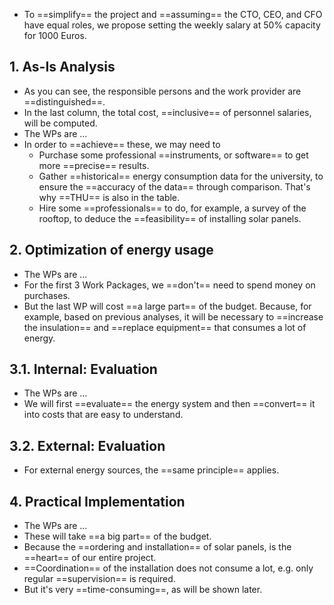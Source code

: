 - To ==simplify== the project and ==assuming== the CTO, CEO, and CFO have equal roles, we propose setting the weekly salary at 50% capacity for 1000 Euros. 


## 1. As-Is Analysis 
- As you can see, the responsible persons and the work provider are ==distinguished==. 
- In the last column, the total cost, ==inclusive== of personnel salaries, will be computed. 
- The WPs are ... 
- In order to ==achieve== these, we may need to 
	- Purchase some professional ==instruments, or software== to get more ==precise== results. 
	- Gather ==historical== energy consumption data for the university, to ensure the ==accuracy of the data== through comparison. That's why ==THU== is also in the table. 
	- Hire some ==professionals== to do, for example, a survey of the rooftop, to deduce the ==feasibility== of installing solar panels. 

## 2. Optimization of energy usage 
- The WPs are ... 
- For the first 3 Work Packages, we ==don't== need to spend money on purchases. 
- But the last WP will cost ==a large part== of the budget. Because, for example, based on previous analyses, it will be necessary to ==increase the insulation== and ==replace equipment== that consumes a lot of energy. 

## 3.1. Internal: Evaluation 
- The WPs are ... 
- We will first ==evaluate== the energy system and then ==convert== it into costs that are easy to understand. 

## 3.2. External: Evaluation 
- For external energy sources, the ==same principle== applies. 

## 4. Practical Implementation 
- The WPs are ... 
- These will take ==a big part== of the budget. 
- Because the ==ordering and installation== of solar panels, is the ==heart== of our entire project. 
- ==Coordination== of the installation does not consume a lot, e.g. only regular ==supervision== is required. 
- But it's very ==time-consuming==, as will be shown later. 